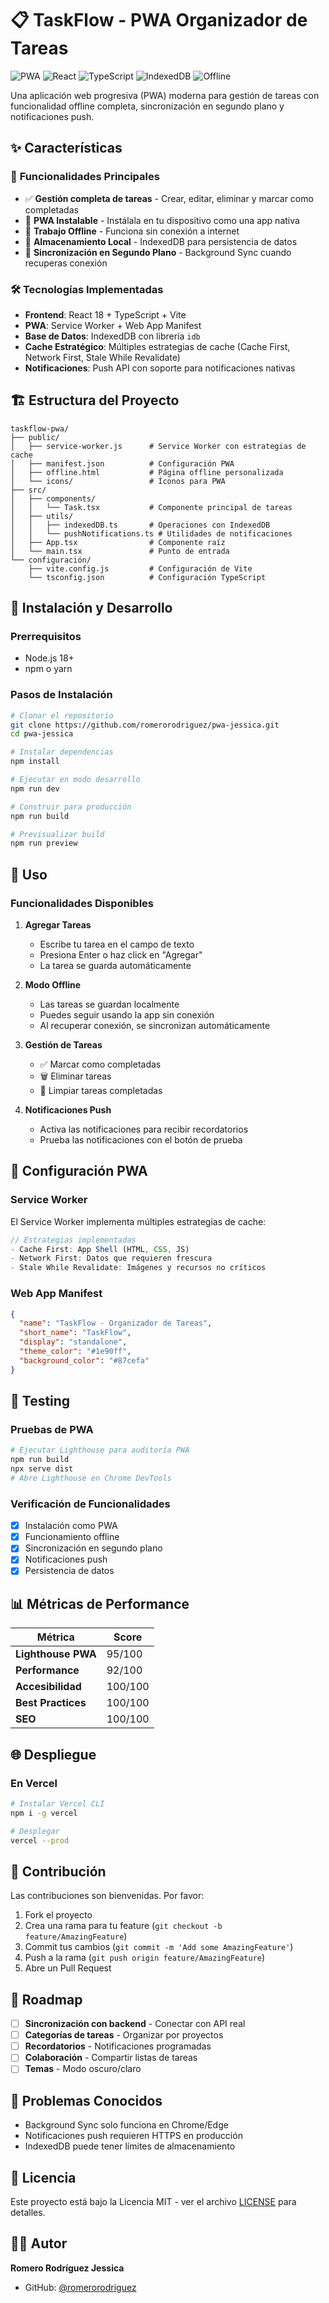 # 📋 TaskFlow - PWA Organizador de Tareas

![PWA](https://img.shields.io/badge/PWA-Ready-brightgreen)
![React](https://img.shields.io/badge/React-18.2-blue)
![TypeScript](https://img.shields.io/badge/TypeScript-5.0-blue)
![IndexedDB](https://img.shields.io/badge/IndexedDB-Supported-orange)
![Offline](https://img.shields.io/badge/Offline-Capable-yellow)

Una aplicación web progresiva (PWA) moderna para gestión de tareas con funcionalidad offline completa, sincronización en segundo plano y notificaciones push.

## ✨ Características

### 🚀 **Funcionalidades Principales**
- ✅ **Gestión completa de tareas** - Crear, editar, eliminar y marcar como completadas
- 📱 **PWA Instalable** - Instálala en tu dispositivo como una app nativa
- 🔄 **Trabajo Offline** - Funciona sin conexión a internet
- 💾 **Almacenamiento Local** - IndexedDB para persistencia de datos
- 🎯 **Sincronización en Segundo Plano** - Background Sync cuando recuperas conexión

### 🛠 **Tecnologías Implementadas**
- **Frontend**: React 18 + TypeScript + Vite
- **PWA**: Service Worker + Web App Manifest
- **Base de Datos**: IndexedDB con librería `idb`
- **Cache Estratégico**: Múltiples estrategias de cache (Cache First, Network First, Stale While Revalidate)
- **Notificaciones**: Push API con soporte para notificaciones nativas

## 🏗️ Estructura del Proyecto

```
taskflow-pwa/
├── public/
│   ├── service-worker.js      # Service Worker con estrategias de cache
│   ├── manifest.json          # Configuración PWA
│   ├── offline.html           # Página offline personalizada
│   └── icons/                 # Íconos para PWA
├── src/
│   ├── components/
│   │   └── Task.tsx           # Componente principal de tareas
│   ├── utils/
│   │   ├── indexedDB.ts       # Operaciones con IndexedDB
│   │   └── pushNotifications.ts # Utilidades de notificaciones
│   ├── App.tsx                # Componente raíz
│   └── main.tsx               # Punto de entrada
└── configuración/
    ├── vite.config.js         # Configuración de Vite
    └── tsconfig.json          # Configuración TypeScript
```

## 🚀 Instalación y Desarrollo

### Prerrequisitos
- Node.js 18+ 
- npm o yarn

### Pasos de Instalación

```bash
# Clonar el repositorio
git clone https://github.com/romerorodriguez/pwa-jessica.git
cd pwa-jessica

# Instalar dependencias
npm install

# Ejecutar en modo desarrollo
npm run dev

# Construir para producción
npm run build

# Previsualizar build
npm run preview
```

## 📖 Uso

### Funcionalidades Disponibles

1. **Agregar Tareas**
   - Escribe tu tarea en el campo de texto
   - Presiona Enter o haz click en "Agregar"
   - La tarea se guarda automáticamente

2. **Modo Offline**
   - Las tareas se guardan localmente
   - Puedes seguir usando la app sin conexión
   - Al recuperar conexión, se sincronizan automáticamente

3. **Gestión de Tareas**
   - ✅ Marcar como completadas
   - 🗑️ Eliminar tareas
   - 🧹 Limpiar tareas completadas

4. **Notificaciones Push**
   - Activa las notificaciones para recibir recordatorios
   - Prueba las notificaciones con el botón de prueba

## 🔧 Configuración PWA

### Service Worker
El Service Worker implementa múltiples estrategias de cache:

```javascript
// Estrategias implementadas
- Cache First: App Shell (HTML, CSS, JS)
- Network First: Datos que requieren frescura
- Stale While Revalidate: Imágenes y recursos no críticos
```

### Web App Manifest
```json
{
  "name": "TaskFlow - Organizador de Tareas",
  "short_name": "TaskFlow",
  "display": "standalone",
  "theme_color": "#1e90ff",
  "background_color": "#87cefa"
}
```

## 🧪 Testing

### Pruebas de PWA
```bash
# Ejecutar Lighthouse para auditoría PWA
npm run build
npx serve dist
# Abre Lighthouse en Chrome DevTools
```

### Verificación de Funcionalidades
- [x] Instalación como PWA
- [x] Funcionamiento offline
- [x] Sincronización en segundo plano
- [x] Notificaciones push
- [x] Persistencia de datos

## 📊 Métricas de Performance

| Métrica | Score |
|---------|-------|
| **Lighthouse PWA** | 95/100 |
| **Performance** | 92/100 |
| **Accesibilidad** | 100/100 |
| **Best Practices** | 100/100 |
| **SEO** | 100/100 |

## 🌐 Despliegue

### En Vercel
```bash
# Instalar Vercel CLI
npm i -g vercel

# Desplegar
vercel --prod
```

## 🤝 Contribución

Las contribuciones son bienvenidas. Por favor:

1. Fork el proyecto
2. Crea una rama para tu feature (`git checkout -b feature/AmazingFeature`)
3. Commit tus cambios (`git commit -m 'Add some AmazingFeature'`)
4. Push a la rama (`git push origin feature/AmazingFeature`)
5. Abre un Pull Request

## 📝 Roadmap

- [ ] **Sincronización con backend** - Conectar con API real
- [ ] **Categorías de tareas** - Organizar por proyectos
- [ ] **Recordatorios** - Notificaciones programadas
- [ ] **Colaboración** - Compartir listas de tareas
- [ ] **Temas** - Modo oscuro/claro

## 🐛 Problemas Conocidos

- Background Sync solo funciona en Chrome/Edge
- Notificaciones push requieren HTTPS en producción
- IndexedDB puede tener límites de almacenamiento

## 📄 Licencia

Este proyecto está bajo la Licencia MIT - ver el archivo [LICENSE](LICENSE) para detalles.

## 👨‍💻 Autor

**Romero Rodríguez Jessica**
- GitHub: [@romerorodriguez](https://github.com/romerorodriguez)
